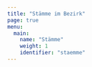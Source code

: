 ```yaml
---
title: "Stämme im Bezirk"
page: true
menu:
  main:
    name: "Stämme"
    weight: 1
    identifier: "staemme"
---
```

